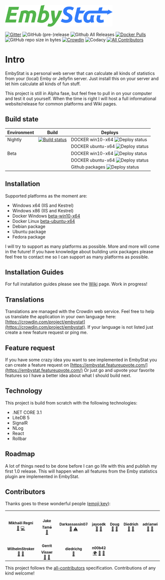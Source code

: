 <img src="https://raw.githubusercontent.com/mregni/EmbyStat/develop/branding/logo-color.png" width="350">

[![Gitter](https://img.shields.io/gitter/room/embystat/EmbyStat.js.svg)](https://gitter.im/EmbyStat/Lobby)
![GitHub (pre-)release](https://img.shields.io/github/release/mregni/embystat/all.svg)
![Github All Releases](https://img.shields.io/github/downloads/mregni/embystat/total.svg)
[![Docker Pulls](https://img.shields.io/docker/pulls/uping/embystat.svg)](https://hub.docker.com/r/uping/embystat/)
![GitHub repo size in bytes](https://img.shields.io/github/repo-size/mregni/embystat.svg)
[![Crowdin](https://badges.crowdin.net/embystat/localized.svg)](https://crowdin.com/project/embystat)
![Codacy](https://api.codacy.com/project/badge/Grade/92431e9931574cf2a663242fde86c47f)
[![All Contributors](https://img.shields.io/badge/all_contributors-10-orange.svg?style=flat-square)](#contributors)

# Intro

EmbyStat is a personal web server that can calculate all kinds of statistics from your (local) Emby or Jellyfin server. Just install this on your server and let him calculate all kinds of fun stuff.

This project is still in Alpha fase, but feel free to pull in on your computer and test it out yourself. When the time is right I will host a full informational website/release for common platforms and Wiki pages.

## Build state

| Environment  | Build  | Deploys |
|---|---|---|
| Nightly  | [![Build status](https://dev.azure.com/uping-be/EmbyStat/_apis/build/status/DEV)](https://dev.azure.com/uping-be/EmbyStat/_build/latest?definitionId=2)  | DOCKER win10-x64 ![Deploy status](https://vsrm.dev.azure.com/uping-be/_apis/public/Release/badge/60c279c7-80b3-445f-8d2e-45e07778a9e6/1/1) |
| | |DOCKER ubuntu-x64 ![Deploy status](https://vsrm.dev.azure.com/uping-be/_apis/public/Release/badge/60c279c7-80b3-445f-8d2e-45e07778a9e6/1/2) |
| Beta | | DOCKER win10-x64 ![Deploy status](https://vsrm.dev.azure.com/uping-be/_apis/public/Release/badge/60c279c7-80b3-445f-8d2e-45e07778a9e6/2/3)
| | | DOCKER ubuntu-x64 ![Deploy status](https://vsrm.dev.azure.com/uping-be/_apis/public/Release/badge/60c279c7-80b3-445f-8d2e-45e07778a9e6/2/4) |
| | | Github packages ![Deploy status](https://vsrm.dev.azure.com/uping-be/_apis/public/Release/badge/60c279c7-80b3-445f-8d2e-45e07778a9e6/2/5)

## Installation

Supported platforms as the moment are:

* Windows x64 (IIS and Kestrel)
* Windows x86 (IIS and Kestrel)
* Docker Windows [beta-win10-x64](https://hub.docker.com/r/uping/embystat/)
* Docker Linux [beta-ubuntu-x64](https://hub.docker.com/r/uping/embystat/)
* Debian package
* Ubuntu package
* Fedora package

I will try to support as many platforms as possible. More and more will come in the future!
If you have knowledge about building unix packages please feel free to contact me so I can support as many platforms as possible.

## Installation Guides

For full installation guides please see the [Wiki](https://github.com/mregni/EmbyStat/wiki) page. Work in progress!

## Translations

Translations are managed with the Crowdin web service. Feel free to help us translate the application in your own language here: [https://crowdin.com/project/embystat](https://crowdin.com/project/embystat). If your language is not listed just create a new feature request or ping me.

## Feature request

If you have some crazy idea you want to see implemented in EmbyStat you can create a feature request  on [https://embystat.featureupvote.com/](https://embystat.featureupvote.com/)
Or just go and upvote your favorite features so I have a better idea about what I should build next.

## Technology

This project is build from scratch with the following technologies:

* .NET CORE 3.1
* LiteDB 5
* SignalR
* NLog
* React
* Rollbar

## Roadmap

A lot of things need to be done before I can go life with this and publish my first 1.0 release. This will happen when all features from the Emby statistics plugin are implemented in EmbyStat.

## Contributors

Thanks goes to these wonderful people ([emoji key](https://allcontributors.org/docs/en/emoji-key)):

<!-- ALL-CONTRIBUTORS-LIST:START - Do not remove or modify this section -->
<!-- prettier-ignore-start -->
<!-- markdownlint-disable -->
<table>
  <tr>
    <td align="center"><a href="http://uping.be"><img src="https://avatars3.githubusercontent.com/u/22617019?v=4" width="100px;" alt=""/><br /><sub><b>Mikhaël Regni</b></sub></a><br /><a href="#projectManagement-mregni" title="Project Management">📆</a> <a href="https://github.com/mregni/EmbyStat/commits?author=mregni" title="Code">💻</a></td>
    <td align="center"><a href="https://github.com/jaketame"><img src="https://avatars0.githubusercontent.com/u/1787973?v=4" width="100px;" alt=""/><br /><sub><b>Jake Tamé</b></sub></a><br /><a href="#question-jaketame" title="Answering Questions">💬</a></td>
    <td align="center"><a href="https://github.com/Darkassassin07"><img src="https://avatars3.githubusercontent.com/u/6593614?v=4" width="100px;" alt=""/><br /><sub><b>Darkassassin07</b></sub></a><br /><a href="#userTesting-Darkassassin07" title="User Testing">📓</a> <a href="https://github.com/mregni/EmbyStat/commits?author=Darkassassin07" title="Tests">⚠️</a></td>
    <td align="center"><a href="https://github.com/jaycedk"><img src="https://avatars3.githubusercontent.com/u/17232146?v=4" width="100px;" alt=""/><br /><sub><b>jaycedk</b></sub></a><br /><a href="#userTesting-jaycedk" title="User Testing">📓</a> <a href="https://github.com/mregni/EmbyStat/issues?q=author%3Ajaycedk" title="Bug reports">🐛</a></td>
    <td align="center"><a href="https://github.com/Happy2Play"><img src="https://avatars1.githubusercontent.com/u/10268557?v=4" width="100px;" alt=""/><br /><sub><b>Doug</b></sub></a><br /><a href="#userTesting-Happy2Play" title="User Testing">📓</a> <a href="https://github.com/mregni/EmbyStat/issues?q=author%3AHappy2Play" title="Bug reports">🐛</a></td>
    <td align="center"><a href="https://github.com/diedrich"><img src="https://avatars2.githubusercontent.com/u/638793?v=4" width="100px;" alt=""/><br /><sub><b>Diedrich</b></sub></a><br /><a href="#userTesting-Diedrich" title="User Testing">📓</a> <a href="https://github.com/mregni/EmbyStat/issues?q=author%3ADiedrich" title="Bug reports">🐛</a></td>
    <td align="center"><a href="https://github.com/adrianwi"><img src="https://avatars1.githubusercontent.com/u/15711539?v=4" width="100px;" alt=""/><br /><sub><b>adrianwi</b></sub></a><br /><a href="#userTesting-adrianwi" title="User Testing">📓</a> <a href="https://github.com/mregni/EmbyStat/issues?q=author%3Aadrianwi" title="Bug reports">🐛</a></td>
  </tr>
  <tr>
    <td align="center"><a href="https://github.com/wilhelmstroker"><img src="https://avatars1.githubusercontent.com/u/45869623?v=4" width="100px;" alt=""/><br /><sub><b>WilhelmStroker</b></sub></a><br /><a href="#userTesting-WilhelmStroker" title="User Testing">📓</a> <a href="https://github.com/mregni/EmbyStat/issues?q=author%3AWilhelmStroker" title="Bug reports">🐛</a></td>
    <td align="center"><a href="https://github.com/gerritv"><img src="https://avatars1.githubusercontent.com/u/8202594?v=4" width="100px;" alt=""/><br /><sub><b>Gerrit Visser</b></sub></a><br /><a href="#userTesting-gerritv" title="User Testing">📓</a> <a href="https://github.com/mregni/EmbyStat/issues?q=author%3Agerritv" title="Bug reports">🐛</a></td>
    <td align="center"><a href="https://github.com/diedrichg"><img src="https://avatars0.githubusercontent.com/u/9559987?v=4" width="100px;" alt=""/><br /><sub><b>diedrichg</b></sub></a><br /><a href="#design-diedrichg" title="Design">🎨</a></td>
    <td align="center"><a href="https://github.com/n00b42"><img src="https://avatars0.githubusercontent.com/u/6792900?v=4" width="100px;" alt=""/><br /><sub><b>n00b42</b></sub></a><br /><a href="#translation-n00b42" title="Translation">🌍</a> <a href="#userTesting-n00b42" title="User Testing">📓</a> <a href="https://github.com/mregni/EmbyStat/issues?q=author%3An00b42" title="Bug reports">🐛</a></td>
  </tr>
</table>

<!-- markdownlint-enable -->
<!-- prettier-ignore-end -->
<!-- ALL-CONTRIBUTORS-LIST:END -->

This project follows the [all-contributors](https://github.com/all-contributors/all-contributors) specification. Contributions of any kind welcome!
